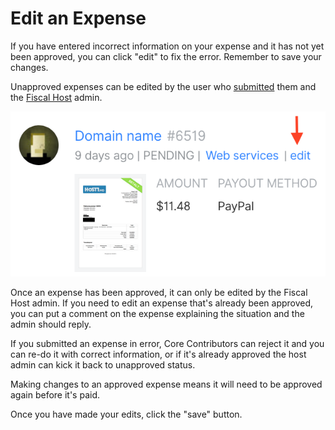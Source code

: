 # Edit an Expense

If you have entered incorrect information on your expense and it has not yet been approved, you can click "edit" to fix the error. Remember to save your changes.

Unapproved expenses can be edited by the user who [submitted](submitting-expenses.md) them and the [Fiscal Host](https://github.com/opencollective/documentation/tree/7991781321e21c71705dddaf37775eeb78dbe972/hosts/README.md) admin.

![](../.gitbook/assets/screen-shot-2019-01-24-at-6.19.22-pm.png)

Once an expense has been approved, it can only be edited by the Fiscal Host admin. If you need to edit an expense that's already been approved, you can put a comment on the expense explaining the situation and the admin should reply.

If you submitted an expense in error, Core Contributors can reject it and you can re-do it with correct information, or if it's already approved the host admin can kick it back to unapproved status.

Making changes to an approved expense means it will need to be approved again before it's paid.

Once you have made your edits, click the "save" button.


